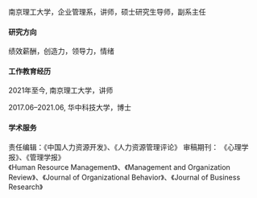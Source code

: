 南京理工大学，企业管理系，讲师，硕士研究生导师，副系主任

#### 研究方向
绩效薪酬，创造力，领导力，情绪

#### 工作教育经历
2021年至今, 南京理工大学，讲师

2017.06–2021.06, 华中科技大学，博士

#### 学术服务
责任编辑：《中国人力资源开发》、《人力资源管理评论》
审稿期刊：
《心理学报》、《管理学报》                             
《Human Resource Management》、《Management and Organization Review》、《Journal of Organizational Behavior》、《Journal of Business Research》
